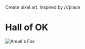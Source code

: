 Create pixel art. Inspired by /r/place

# Hall of OK

![Anuel's Fox](http://i.imgur.com/iHiy3M4.jpg)
